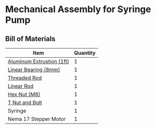 # Mechanical Assembly for Syringe Pump

## Bill of Materials

Item         | Quantity
------------ | -------------
[Aluminum Extrustion (1ft)](https://www.mcmaster.com/47065T107-47065T418/) | 1
[Linear Bearing (8mm)](https://www.mcmaster.com/61205K75/) | 1
[Threaded Rod](https://www.mcmaster.com/1078N32/) | 1
[Linear Rod](https://www.mcmaster.com/6112K44/) | 1
[Hex Nut (M8)](https://www.mcmaster.com/90592A022/) | 1
[T Nut and Bolt](https://www.mcmaster.com/47065T139/) | 1
Syringe | 1
Nema 17 Stepper Motor | 1
